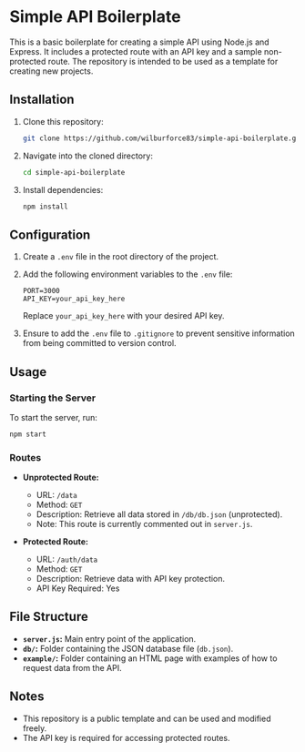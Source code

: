 
# Simple API Boilerplate

This is a basic boilerplate for creating a simple API using Node.js and Express. It includes a protected route with an API key and a sample non-protected route. The repository is intended to be used as a template for creating new projects.

## Installation

1. Clone this repository:

   ```bash
   git clone https://github.com/wilburforce83/simple-api-boilerplate.git
   ```

2. Navigate into the cloned directory:

   ```bash
   cd simple-api-boilerplate
   ```

3. Install dependencies:

   ```bash
   npm install
   ```

## Configuration

1. Create a `.env` file in the root directory of the project.

2. Add the following environment variables to the `.env` file:

   ```
   PORT=3000
   API_KEY=your_api_key_here
   ```

   Replace `your_api_key_here` with your desired API key.

3. Ensure to add the `.env` file to `.gitignore` to prevent sensitive information from being committed to version control.

## Usage

### Starting the Server

To start the server, run:

```bash
npm start
```

### Routes

- **Unprotected Route:** 
  - URL: `/data`
  - Method: `GET`
  - Description: Retrieve all data stored in `/db/db.json` (unprotected).
  - Note: This route is currently commented out in `server.js`.

- **Protected Route:** 
  - URL: `/auth/data`
  - Method: `GET`
  - Description: Retrieve data with API key protection.
  - API Key Required: Yes

## File Structure

- **`server.js`:** Main entry point of the application.
- **`db/`:** Folder containing the JSON database file (`db.json`).
- **`example/`:** Folder containing an HTML page with examples of how to request data from the API.

## Notes

- This repository is a public template and can be used and modified freely.
- The API key is required for accessing protected routes.


